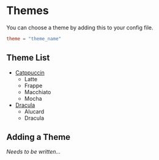 # Themes

You can choose a theme by adding this to your config file.

```toml
theme = "theme_name"
```

## Theme List

- [Catppuccin](https://catppuccin.com)
  - Latte
  - Frappe
  - Macchiato
  - Mocha
- [Dracula](https://draculatheme.com)
  - Alucard
  - Dracula

## Adding a Theme

*Needs to be written...*
